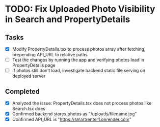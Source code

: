 # TODO: Fix Uploaded Photo Visibility in Search and PropertyDetails

## Tasks
- [x] Modify PropertyDetails.tsx to process photos array after fetching, prepending API_URL to relative paths
- [ ] Test the changes by running the app and verifying photos load in PropertyDetails page
- [ ] If photos still don't load, investigate backend static file serving on deployed server

## Completed
- [x] Analyzed the issue: PropertyDetails.tsx does not process photos like Search.tsx does
- [x] Confirmed backend stores photos as "/uploads/filename.jpg"
- [x] Confirmed API_URL is "https://smartrenter1.onrender.com"

